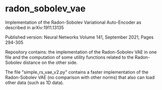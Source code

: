 # radon_sobolev_vae
Implementation of the Radon-Sobolev Variational Auto-Encoder as described in  arXiv:1911.13135

Published version: Neural Networks Volume 141, September 2021, Pages 294-305

Repository contains: the implementation of the Radon-Sobolev VAE in one file and the computation of some utility functions related to the Radon-Sobolev distance on the other side.

The file "simple_rs_vae_v2.py" contains a faster implementation of the Radon-Sobolev VAE (no comparison with other norms) that also can load other data (such as 1D data).
